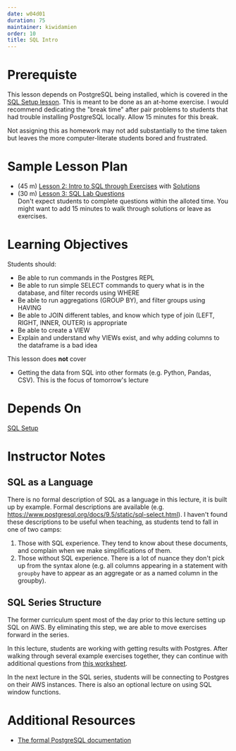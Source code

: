 ```yaml
---
date: w04d01
duration: 75
maintainer: kiwidamien
order: 10
title: SQL Intro
---
```


# Prerequiste

This lesson depends on PostgreSQL being installed, which is covered in the [SQL Setup lesson](https://github.com/thisismetis/dscurriculum_gamma/tree/master/curriculum/project-03/sql-setup). This is meant to be done as an at-home exercise. I would recommend dedicating the "break time" after pair problems to students that had trouble installing PostgreSQL locally. Allow 15 minutes for this break.

Not assigning this as homework may not add substantially to the time taken but leaves the more computer-literate students bored and frustrated.

# Sample Lesson Plan

* (45 m) [Lesson 2: Intro to SQL through Exercises](02_SQL_Exercises.ipynb) with [Solutions](02_SQL_Exercises_w_solutions.ipynb)
* (30 m) [Lesson 3: SQL Lab Questions](03_SQL_lab_questions.ipynb)    
Don't expect students to complete questions within the alloted time. You might want to add 15 minutes to walk through solutions or leave as exercises.

# Learning Objectives

Students should:
- Be able to run commands in the Postgres REPL
- Be able to run simple SELECT commands to query what is in the database, and filter records using WHERE
- Be able to run aggregations (GROUP BY), and filter groups using HAVING
- Be able to JOIN different tables, and know which type of join (LEFT, RIGHT, INNER, OUTER) is appropriate
- Be able to create a VIEW
- Explain and understand why VIEWs exist, and why adding columns to the dataframe is a bad idea

This lesson does **not** cover
- Getting the data from SQL into other formats (e.g. Python, Pandas, CSV). This is the focus of tomorrow's lecture

# Depends On

[SQL Setup](https://github.com/thisismetis/dscurriculum_gamma/tree/master/curriculum/project-03/sql-setup)


# Instructor Notes

## SQL as a Language
There is no formal description of SQL as a language in this lecture, it is built up by example. Formal descriptions are available (e.g. https://www.postgresql.org/docs/9.5/static/sql-select.html). I haven't found these descriptions to be useful when teaching, as students tend to fall in one of two camps:

1. Those with SQL experience. They tend to know about these documents, and complain when we make simplifications of them.
2. Those without SQL experience. There is a lot of nuance they don't pick up from the syntax alone (e.g. all columns appearing in a statement with `groupby` have to appear as an aggregate or as a named column in the groupby).

## SQL Series Structure
The former curriculum spent most of the day prior to this lecture setting up SQL on AWS. By eliminating this step, we are able to move exercises forward in the series.

In this lecture, students are working with getting results with Postgres. After walking through several example exercises together, they can continue with additional questions from [this worksheet](03_SQL_questions_lab.md).

In the next lecture in the SQL series, students will be connecting to Postgres on their AWS instances. There is also an optional lecture on using SQL window functions.


# Additional Resources

* [The formal PostgreSQL documentation](https://www.postgresql.org/docs/9.5/static/sql-commands.html)

